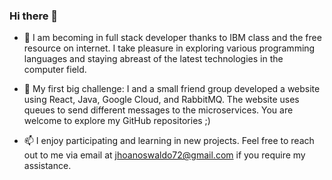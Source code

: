 ### Hi there 👋

- 🌱 I am becoming in full stack developer thanks to IBM class and the free resource on internet. I take pleasure in exploring various programming languages and staying abreast of the latest technologies in the computer field.

- 👯 My first big challenge: I and a small friend group developed a website using React, Java, Google Cloud, and RabbitMQ. The website uses queues to send different messages to the microservices. You are welcome to explore my GitHub repositories ;)
  
- 📫 I enjoy participating and learning in new projects. Feel free to reach out to me via email at jhoanoswaldo72@gmail.com if you require my assistance.
<!--
**Oswe-gif/Oswe-gif** is a ✨ _special_ ✨ repository because its `README.md` (this file) appears on your GitHub profile.

Here are some ideas to get you started:

- 🌱 I am becoming in full stack developer thanks to IBM class and the free resource on internet. I take pleasure in exploring various programming languages and staying abreast of the latest technologies in the computer field.

- 👯 My first big challenge: I and a small friend group developed a website using React, Java, Google Cloud, and RabbitMQ. The website uses queues to send different messages to the microservices. You are welcome to explore my GitHub repositories ;)
- 🤔 I’m looking for help with ...
- 💬 Ask me about ...
- 📫 How to reach me: ...
- 😄 Pronouns: ...
- ⚡ Fun fact: ...
-->
